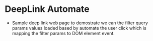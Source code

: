 # DeepLink Automate

- Sample deep link web page to demostrate we can the filter query params values loaded based by automate the user click which is mapping the filter params to DOM element event.
